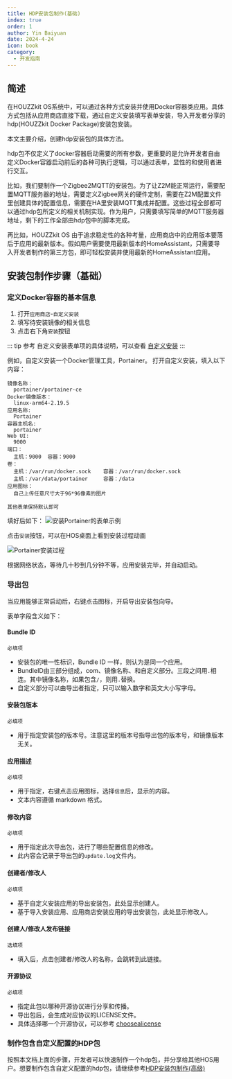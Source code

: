```yaml
---
title: HDP安装包制作(基础)
index: true
order: 1
author: Yin Baiyuan
date: 2024-4-24
icon: book
category:
  - 开发指南
---
```


## 简述
在HOUZZkit OS系统中，可以通过各种方式安装并使用Docker容器类应用。具体方式包括从应用商店直接下载，通过自定义安装填写表单安装，导入开发者分享的hdp(HOUZZkit Docker Package)安装包安装。

本文主要介绍，创建hdp安装包的具体方法。

hdp包不仅定义了docker容器启动需要的所有参数，更重要的是允许开发者自由定义Docker容器启动前后的各种可执行逻辑，可以通过表单，显性的和使用者进行交互。

比如，我们要制作一个Zigbee2MQTT的安装包。为了让Z2M能正常运行，需要配置MQTT服务器的地址，需要定义Zigbee网关的硬件定制，需要在Z2M配置文件里创建具体的配置信息，需要在HA里安装MQTT集成并配置。这些过程全部都可以通过hdp包所定义的相关机制实现。作为用户，只需要填写简单的MQTT服务器地址，剩下的工作全部由hdp包中的脚本完成。

再比如，HOUZZkit OS 由于追求稳定性的各种考量，应用商店中的应用版本要落后于应用的最新版本。假如用户需要使用最新版本的HomeAssistant，只需要导入开发者制作的第三方包，即可轻松安装并使用最新的HomeAssistant应用。

## 安装包制作步骤（基础）

### 定义Docker容器的基本信息

  1. 打开`应用商店`-`自定义安装 `
  2. 填写待安装镜像的相关信息
  3. 点击右下角`安装`按钮

::: tip 参考
自定义安装表单项的具体说明，可以查看 [自定义安装](../houzzkitos/custom_docker_installation.md)
:::

例如，自定义安装一个Docker管理工具，Portainer。
打开自定义安装，填入以下内容：
```
镜像名称：
  portainer/portainer-ce
Docker镜像版本：
  linux-arm64-2.19.5
应用名称:
  Portainer
容器主机名:
  portainer
Web UI:
  9000
端口：
  主机：9000  容器：9000
卷：
  主机：/var/run/docker.sock    容器：/var/run/docker.sock
  主机：/var/data/portainer     容器：/data
应用图标：
  自己上传任意尺寸大于96*96像素的图片

其他表单保持默认即可
```

填好后如下：
![安装Portainer的表单示例](/assets/image/houzzkit_docker_package_make/custom_install_portainer_1.jpg)

点击`安装`按钮，可以在HOS桌面上看到安装过程动画

![Portainer安装过程](/assets/image/houzzkit_docker_package_make/custom_install_portainer_2.jpg)

根据网络状态，等待几十秒到几分钟不等，应用安装完毕，并自动启动。

### 导出包

当应用能够正常启动后，右键点击图标，开启导出安装包向导。

表单字段含义如下：

#### Bundle ID
`必填项`
- 安装包的唯一性标识，Bundle ID 一样，则认为是同一个应用。
- BundleID由三部分组成，com、镜像名称、和自定义部分。三段之间用`.`相连。其中镜像名称，如果包含`/`，则用`.`替换。
- 自定义部分可以由导出者指定，只可以输入数字和英文大小写字母。

#### 安装包版本
`必填项`
- 用于指定安装包的版本号。注意这里的版本号指导出包的版本号，和镜像版本无关。

#### 应用描述
`必填项`
- 用于指定，右键点击应用图标，选择`信息`后，显示的内容。
- 文本内容遵循 markdown 格式。

#### 修改内容
`必填项`
- 用于指定此次导出包，进行了哪些配置信息的修改。
- 此内容会记录于导出包的`update.log`文件内。

#### 创建者/修改人
`必填项`
- 基于自定义安装应用的导出安装包，此处显示创建人。
- 基于导入安装应用、应用商店安装应用的导出安装包，此处显示修改人。

#### 创建人/修改人发布链接
`选填项`
- 填入后，点击创建者/修改人的名称，会跳转到此链接。

#### 开源协议
`必填项`
- 指定此包以哪种开源协议进行分享和传播。
- 导出包后，会生成对应协议的LICENSE文件。
- 具体选择哪一个开源协议，可以参考 [choosealicense](https://choosealicense.com/)


### 制作包含自定义配置的HDP包

按照本文档上面的步骤，开发者可以快速制作一个hdp包，并分享给其他HOS用户。想要制作包含自定义配置的hdp包，请继续参考[HDP安装包制作(高级)](./houzzkit_docker_package_make_advance.md)